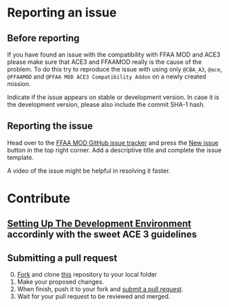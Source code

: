 # Reporting an issue

## Before reporting

If you have found an issue with the compatibility with FFAA MOD and ACE3 please make sure that ACE3 and FFAAMOD really is the cause of the problem. To do this try to reproduce the issue with using only `@CBA_A3`, `@ace`, `@FFAAMOD` and `@FFAA MOD ACE3 Compatibility Addon` on a newly created mission.

Indicate if the issue appears on stable or development version. In case it is the development version, please also include the commit SHA-1 hash.

## Reporting the issue

Head over to the [FFAA MOD GitHub issue tracker](https://github.com/FFAAMOD/ffaa_comp_ace/issues) and press the [New issue](https://github.com/FFAAMOD/ffaa_comp_ace/issues/new) button in the top right corner. Add a descriptive title and complete the issue template.

A video of the issue might be helpful in resolving it faster.

# Contribute

## [Setting Up The Development Environment](https://ace3mod.com/wiki/development/setting-up-the-development-environment.html) accordinly with the sweet ACE 3 guidelines

## Submitting a pull request

0. [Fork][fork] and clone <a href="https://github.com/FFAAMOD/ffaa_comp_ace.git">this</a> repository to your local folder
0. Make your proposed changes.
0. When finish, push it to your fork and [submit a pull request][pr].
0. Wait for your pull request to be reviewed and merged.

[fork]: https://github.com/FFAAMOD/ffaa_comp_ace/fork
[pr]: https://github.com/FFAAMOD/ffaa_comp_ace/compare
[style]: http://ben.balter.com/jekyll-style-guide/
[ACE]: https://github.com/acemod/ACE3